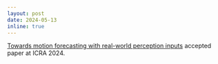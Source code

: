 ```yaml
---
layout: post
date: 2024-05-13
inline: true
---
```


[Towards motion forecasting with real-world perception inputs](https://github.com/valeoai/PointBeV) accepted paper at ICRA 2024.